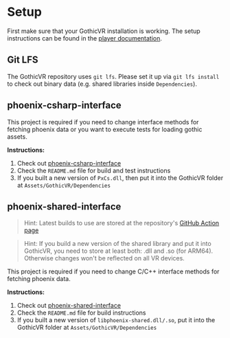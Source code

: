 # Setup

First make sure that your GothicVR installation is working. The setup instructions can be found in the [player documentation](player.md).

## Git LFS

The GothicVR repository uses `git lfs`. Please set it up via `git lfs install` to check out binary data (e.g. shared libraries inside `Dependencies`).

## phoenix-csharp-interface

This project is required if you need to change interface methods for fetching phoenix data or you want to execute tests for loading gothic assets.

**Instructions:**
1. Check out [phoenix-csharp-interface](https://github.com/GothicKit/phoenix-csharp-interface)
1. Check the `README.md` file for build and test instructions
1. If you built a new version of `PxCs.dll`, then put it into the GothicVR folder at `Assets/GothicVR/Dependencies`


## phoenix-shared-interface
> Hint: Latest builds to use are stored at the repository's [GitHub Action page](https://github.com/GothicKit/phoenix-shared-interface/actions)

> Hint: If you build a new version of the shared library and put it into GothicVR, you need to store at least both: .dll and .so (for ARM64). Otherwise changes won't be reflected on all VR devices.

This project is required if you need to change C/C++ interface methods for fetching phoenix data.

**Instructions:**
1. Check out [phoenix-shared-interface](https://github.com/GothicKit/phoenix-shared-interface)
1. Check the `README.md` file for build instructions
1. If you built a new version of `libphoenix-shared.dll/.so`, put it into the GothicVR folder at `Assets/GothicVR/Dependencies`

